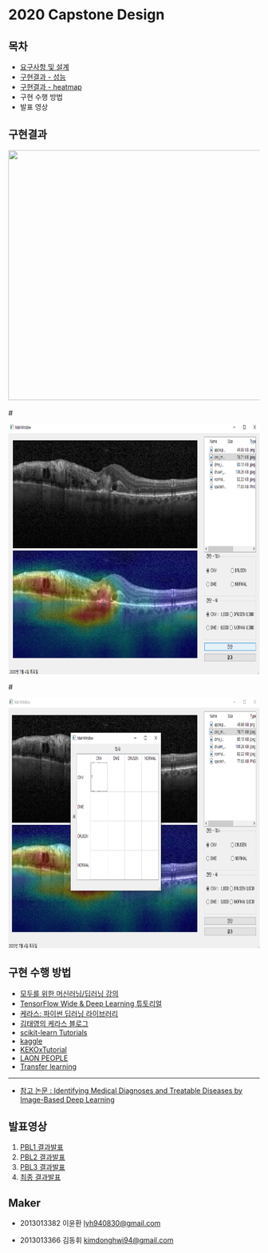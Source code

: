 # 2020 Capstone Design


## 목차
- [요구사항 및 설계](https://github.com/cromatical/Image-based-deep-learning-for-OCT/tree/master/documents)
- [구현결과 - 성능](https://github.com/cromatical/Image-based-deep-learning-for-OCT/tree/master/documents)
- [구현결과 - heatmap](https://github.com/cromatical/Image-based-deep-learning-for-OCT/tree/master/img)
- 구현 수행 방법
- 발표 영상


## 구현결과

<center><img src="/img/웹.PNG" width="800" height="500"></center>

#<center><img src="/img/pyqt5_1-1.png" width="800" height="500"></center>

#<center><img src="/img/pyqt5_1-2.png" width="800" height="500"></center>


## 구현 수행 방법

- [모두를 위한 머신러닝/딥러닝 강의](https://hunkim.github.io/ml/)
- [TensorFlow Wide & Deep Learning 튜토리얼](https://tensorflowkorea.gitbooks.io/tensorflow-kr/content/g3doc/tutorials/wide_and_deep/)
- [케라스: 파이썬 딥러닝 라이브러리](https://keras.io/ko/)
- [김태영의 케라스 블로그](https://tykimos.github.io/index.html)
- [scikit-learn Tutorials](https://scikit-learn.org/stable/tutorial/index.html)
- [kaggle](https://www.kaggle.com/datasets)
- [KEKOxTutorial](https://keraskorea.github.io/posts/2018-10-24-%ED%85%90%EC%84%9C%ED%94%8C%EB%A1%9C%EC%9A%B0%20%EC%9B%8C%ED%81%AC%ED%94%8C%EB%A1%9C%EC%9A%B0%EB%A1%9C%EC%84%9C%20%EC%BC%80%EB%9D%BC%EC%8A%A4%20%EC%82%AC%EC%9A%A9%ED%95%98%EA%B8%B0%20%EC%99%84%EC%A0%84%20%EA%B0%80%EC%9D%B4%EB%93%9C/)
- [LAON PEOPLE](https://blog.naver.com/laonple)
- [Transfer learning](https://jeinalog.tistory.com/13)
---
- [참고 논문 : Identifying Medical Diagnoses and Treatable Diseases by Image-Based Deep Learning](https://www.sciencedirect.com/science/article/pii/S0092867418301545)


## 발표영상
1.   [PBL1 결과발표](https://youtu.be/YIwPM7o87uE)
2.   [PBL2 결과발표](https://youtu.be/zJtn4eeDvb8 )
3.   [PBL3 결과발표](https://youtu.be/9KmefKyzbtk)
4.   [최종 결과발표](https://youtu.be/xeYtalinIlA)

## Maker
- 2013013382 이윤환 lyh940830@gmail.com

- 2013013366 김동휘 kimdonghwi94@gmail.com
